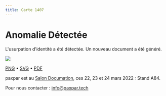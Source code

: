 ```yaml
---
title: Carte 1407
---
```


# Anomalie Détectée

L'usurpation d'identité a été détectée. Un nouveau document a été généré.


![](https://media.paxpar.tech/ludi/card_1407_recto.png)

[PNG](https://media.paxpar.tech/ludi/card_1407_recto.png) • [SVG](https://media.paxpar.tech/ludi/card_1407_recto.svg) • [PDF](https://media.paxpar.tech/ludi/card_1407_recto.pdf)

paxpar est au [Salon Documation](https://www.documation.fr/info_societe/527/paxpartech.html), ces 22, 23 et 24 mars 2022 : Stand A84.

Pour nous contacter : info@paxpar.tech


